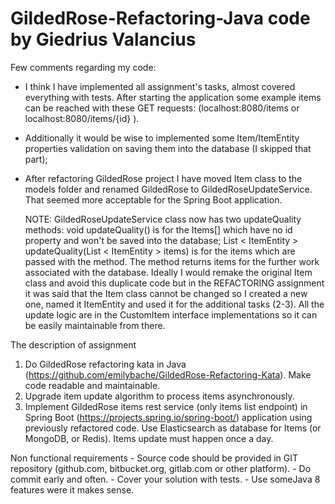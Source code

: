 # GildedRose-Refactoring-Java code by Giedrius Valancius

 Few comments regarding my code:

  - I think I have implemented all assignment's tasks, almost covered everything with tests.
    After starting the application some example items can be reached with these GET requests:
    (localhost:8080/items or localhost:8080/items/{id} ).

  - Additionally it would be wise to implemented some Item/ItemEntity properties validation
    on saving them into the database (I skipped that part);

  - After refactoring GildedRose project I have moved Item class to the models folder and renamed GildedRose to
    GildedRoseUpdateService. That seemed more acceptable for the Spring Boot application.

    NOTE: GildedRoseUpdateService class now has two updateQuality methods:
    void updateQuality() is for the Items[] which have no id property and won't be saved into the database;
    List < ItemEntity > updateQuality(List < ItemEntity > items) is for the items which are passed with the method.
    The method returns items for the further work associated with the database.
    Ideally I would remake the original Item class and avoid this duplicate code but in the REFACTORING assignment
    it was said that the Item class cannot be changed so I created a new one, named it ItemEntity and used it
    for the additional tasks (2-3).
    All the update logic are in the CustomItem interface implementations so it can be easily maintainable from there.


  The description of assignment

  1. Do GildedRose refactoring kata in Java (https://github.com/emilybache/GildedRose-Refactoring-Kata).
     Make code readable and maintainable.
  2. Upgrade item update algorithm to process items asynchronously.
  3. Implement GildedRose items rest service (only items list endpoint)
     in Spring Boot (https://projects.spring.io/spring-boot/) application using previously refactored code.
     Use Elasticsearch as database for Items (or MongoDB, or Redis). Items update must happen once a day.

  Non functional requirements
     - Source code should be provided in GIT repository (github.com, bitbucket.org, gitlab.com or other platform).
     - Do commit early and often.
     - Cover your solution with tests.
     - Use some ​Java 8​ features were it makes sense.
